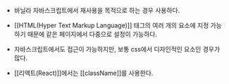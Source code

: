 - 바닐라 자바스크립트에서 재사용을 목적으로 하는 경우 사용하다.
- [[HTML(Hyper Text Markup Language)]] 태그의 여러 개의 요소에 지정 가능하기 때문에 같은 페이지에서 다중으로 설정이 가능하다.

- 자바스크립트에서도 접근이 가능하지만, 보통 css에서 디자인적인 요소인 경우가 많다.

- [[리액트(React)]]에서는 [[className]]를 사용한다.
